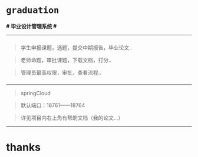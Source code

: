 # `graduation`
**# 毕业设计管理系统 #**

----------

### 
> 学生申报课题，选题，提交中期报告，毕业论文.. 
 
> 老师命题，审批课题，下载文档，打分..
 
> 管理员最高权限，审批，查看流程..
### 

----------
> springCloud

> 默认端口：18761——18764

> 详见项目内右上角有帮助文档（我的论文...）

----------



# thanks #
